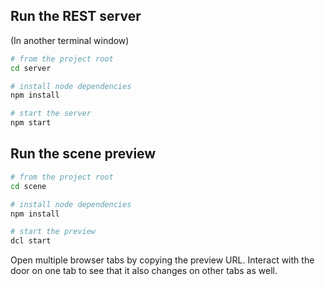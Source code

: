 ## Run the REST server

(In another terminal window)

```sh
# from the project root
cd server

# install node dependencies
npm install

# start the server
npm start
```

## Run the scene preview

```sh
# from the project root
cd scene

# install node dependencies
npm install

# start the preview
dcl start
```

Open multiple browser tabs by copying the preview URL. Interact with the door on one tab to see that it also changes on other tabs as well.
